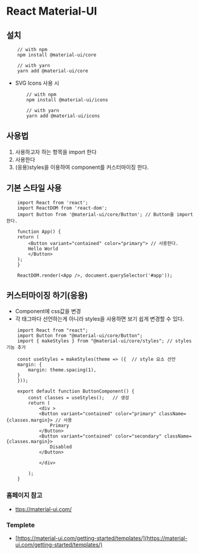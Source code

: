 # React Material-UI

## 설치

```
    // with npm
    npm install @material-ui/core

    // with yarn
    yarn add @material-ui/core
```

- SVG Icons 사용 시

  ```
      // with npm
      npm install @material-ui/icons

      // with yarn
      yarn add @material-ui/icons
  ```

## 사용법

1. 사용하고자 하는 항목을 import 한다
2. 사용한다
3. (응용)styles을 이용하여 component를 커스터마이징 한다.

## 기본 스타일 사용

```
    import React from 'react';
    import ReactDOM from 'react-dom';
    import Button from '@material-ui/core/Button'; // Button을 import 한다.

    function App() {
    return (
        <Button variant="contained" color="primary"> // 사용한다.
        Hello World
        </Button>
    );
    }

    ReactDOM.render(<App />, document.querySelector('#app'));
```

## 커스터마이징 하기(응용)

- Component에 css값을 변경
- 각 태그마다 선언하는게 아니라 styles을 사용하면 보기 쉽게 변경할 수 있다.

```
    import React from "react";
    import Button from "@material-ui/core/Button";
    import { makeStyles } from "@material-ui/core/styles"; // styles 기능 추가

    const useStyles = makeStyles(theme => ({  // style 요소 선언
    margin: {
        margin: theme.spacing(1),
    }
    }));

    export default function ButtonComponent() {
        const classes = useStyles();   // 생성
        return (
            <div >
            <Button variant="contained" color="primary" className={classes.margin}> // 사용
                Primary
            </Button>
            <Button variant="contained" color="secondary" className={classes.margin}>
                Disabled
            </Button>

            </div>

        );
    }
```

### 홈페이지 참고

- [ttps://material-ui.com/](https://material-ui.com/)

### Templete

- [https://material-ui.com/getting-started/templates/](https://material-ui.com/getting-started/templates/)
